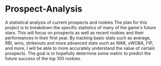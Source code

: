 # Prospect-Analysis
A statistical analysis of current prospects and rookies
The plan for this project is to breakdown the specific statistics of many of the game's future stars. This will focus on prospects as well as recent rookies and their performances in their first year. By tracking basic stats such as average, RBI, wins, strikeouts and more advanced stats such as WAR, xWOBA, FIP, and more, I will be able to more accurately understand the value of certain prospects. The goal is to hopefully determine some metric to predict the future success of the top 100 rookies.
